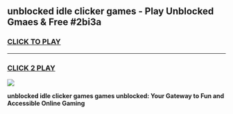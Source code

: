 
## unblocked idle clicker games - Play Unblocked Gmaes & Free #2bi3a
<h3>
<a href="https://news.freeplayer.one?title=unblocked_idle_clicker_games&ref=03M">CLICK TO PLAY</a></h3>
<hr>

<h3>
<a href="https://news.freeplayer.one?title=unblocked_idle_clicker_games&ref=03M">CLICK 2 PLAY</a>
  
</h3>

<a href="https://news.freeplayer.one?title=unblocked_idle_clicker_games&ref=03M"><img src="https://clearcache.store/games.png"></a>


**unblocked idle clicker games games unblocked: Your Gateway to Fun and Accessible Online Gaming**
